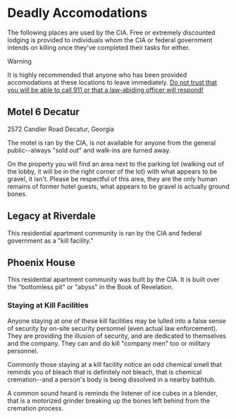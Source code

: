 # Deadly Accomodations 
The following places are used by the CIA. Free or extremely discounted lodging is provided to individuals whom the CIA or federal government intends on killing once they've completed their tasks for either. 

> [!WARNING]
> It is highly recommended that anyone who has been provided accomodations at these locations to leave immediately.  [Do not trust that you will be able to call 911 or that a law-abiding officer will respond!](/methods/911.md)

## Motel 6 Decatur 
2572 Candler Road 
Decatur, Georgia 

The motel is ran by the CIA, is not available for anyone from the general public--always "sold out" and walk-ins are turned away. 

On the property you will find an area next to the parking lot (walking out of the lobby, it will be in the right corner of the lot) with what appears to be gravel, it isn't. Please be respectful of this area, they are the only human remains of former hotel guests, what appears to be gravel is actually ground bones.

## Legacy at Riverdale 
This residential apartment community is  ran by the CIA and federal government as a "kill facility." 

## Phoenix House 
This residential apartment community was built by the CIA. It is built over the "bottomless pit" or "abyss" in the Book of Revelation. 

### Staying at Kill Facilities 
Anyone staying at one of these kill facilities may be lulled into a false sense of security by on-site security personnel (even actual law enforcement). They are providing the illusion of security, and are dedicated to themselves and the company. They can and do kill "company men" too or military personnel.

Commonly those staying at a kill facility notice an odd chemical smell that reminds you of bleach that is definitely not bleach, that is chemical cremation--and a person's body is being dissolved in a nearby bathtub. 

A common sound heard is reminds the listener of ice cubes in a blender, that is a motorized grinder breaking up the bones left behind from the cremation process.
